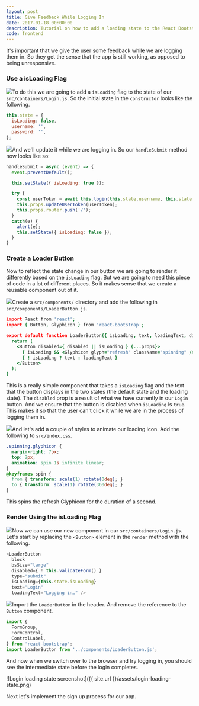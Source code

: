 ```yaml
---
layout: post
title: Give Feedback While Logging In
date: 2017-01-18 00:00:00
description: Tutorial on how to add a loading state to the React Bootstrap buttons in your React.js app.
code: frontend
---
```


It's important that we give the user some feedback while we are logging them in. So they get the sense that the app is still working, as opposed to being unresponsive.

### Use a isLoading Flag

<img class="code-marker" src="{{ site.url }}/assets/s.png" />To do this we are going to add a `isLoading` flag to the state of our `src/containers/Login.js`. So the initial state in the `constructor` looks like the following.

``` javascript
this.state = {
  isLoading: false,
  username: '',
  password: '',
};
```

<img class="code-marker" src="{{ site.url }}/assets/s.png" />And we'll update it while we are logging in. So our `handleSubmit` method now looks like so:

``` javascript
handleSubmit = async (event) => {
  event.preventDefault();

  this.setState({ isLoading: true });

  try {
    const userToken = await this.login(this.state.username, this.state.password);
    this.props.updateUserToken(userToken);
    this.props.router.push('/');
  }
  catch(e) {
    alert(e);
    this.setState({ isLoading: false });
  }
}
```

### Create a Loader Button

Now to reflect the state change in our button we are going to render it differently based on the `isLoading` flag. But we are going to need this piece of code in a lot of different places. So it makes sense that we create a reusable component out of it.

<img class="code-marker" src="{{ site.url }}/assets/s.png" />Create a `src/components/` directory and add the following in `src/components/LoaderButton.js`.

``` coffee
import React from 'react';
import { Button, Glyphicon } from 'react-bootstrap';

export default function LoaderButton({ isLoading, text, loadingText, disabled = false, ...props }) {
  return (
    <Button disabled={ disabled || isLoading } {...props}>
      { isLoading && <Glyphicon glyph="refresh" className="spinning" /> }
      { ! isLoading ? text : loadingText }
    </Button>
  );
}
```

This is a really simple component that takes a `isLoading` flag and the text that the button displays in the two states (the default state and the loading state). The `disabled` prop is a result of what we have currently in our `Login` button. And we ensure that the button is disabled when `isLoading` is `true`. This makes it so that the user can't click it while we are in the process of logging them in.

<img class="code-marker" src="{{ site.url }}/assets/s.png" />And let's add a couple of styles to animate our loading icon. Add the following to `src/index.css`.

``` css
.spinning.glyphicon {
  margin-right: 7px;
  top: 2px;
  animation: spin 1s infinite linear;
}
@keyframes spin {
  from { transform: scale(1) rotate(0deg); }
  to { transform: scale(1) rotate(360deg); }
}
```

This spins the refresh Glyphicon for the duration of a second.

### Render Using the isLoading Flag

<img class="code-marker" src="{{ site.url }}/assets/s.png" />Now we can use our new component in our `src/containers/Login.js`. Let's start by replacing the `<Button>` element in the `render` method with the following.

``` javascript
<LoaderButton
  block
  bsSize="large"
  disabled={ ! this.validateForm() }
  type="submit"
  isLoading={this.state.isLoading}
  text="Login"
  loadingText="Logging in…" />
```

<img class="code-marker" src="{{ site.url }}/assets/s.png" />Import the `LoaderButton` in the header. And remove the reference to the `Button` component.

``` javascript
import {
  FormGroup,
  FormControl,
  ControlLabel,
} from 'react-bootstrap';
import LoaderButton from '../components/LoaderButton.js';
```

And now when we switch over to the browser and try logging in, you should see the intermediate state before the login completes.

![Login loading state screenshot]({{ site.url }}/assets/login-loading-state.png)

Next let's implement the sign up process for our app.
